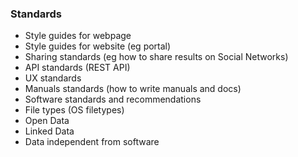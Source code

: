 ### Standards

- Style guides for webpage
- Style guides for website (eg portal)
- Sharing standards (eg how to share results on Social Networks)
- API standards (REST API)
- UX standards
- Manuals standards (how to write manuals and docs)
- Software standards and recommendations
- File types (OS filetypes)
- Open Data
- Linked Data
- Data independent from software

